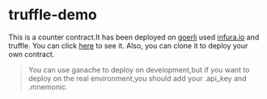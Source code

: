 # truffle-demo

This is a counter contract.It has been deployed on [goerli](https://goerli.etherscan.io/) used [infura.io](https://infura.io/) and truffle.
You can click [here](https://goerli.etherscan.io/tx/0x376710e125c35233b468bd232444acc2239c38e837aeecf9ef9de6762715eca8) to see it.
Also, you can clone it to deploy your own contract.

> You can use ganache to deploy on development,but if you want to deploy on the real environment,you should add your .api_key and .mnemonic.

